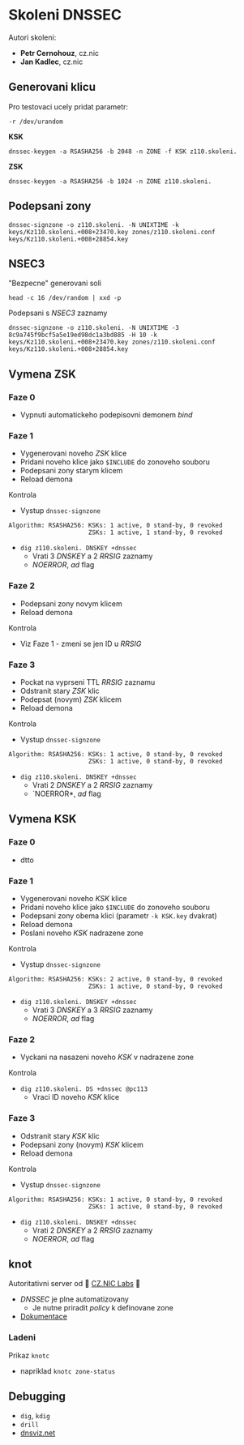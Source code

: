 # Skoleni DNSSEC

Autori skoleni:
  - **Petr Cernohouz**, cz.nic
  - **Jan Kadlec**, cz.nic

## Generovani klicu

Pro testovaci ucely pridat parametr:

    -r /dev/urandom

**KSK**

    dnssec-keygen -a RSASHA256 -b 2048 -n ZONE -f KSK z110.skoleni.

**ZSK**

    dnssec-keygen -a RSASHA256 -b 1024 -n ZONE z110.skoleni.

## Podepsani zony

    dnssec-signzone -o z110.skoleni. -N UNIXTIME -k keys/Kz110.skoleni.+008+23470.key zones/z110.skoleni.conf keys/Kz110.skoleni.+008+28854.key

## NSEC3

"Bezpecne" generovani soli

    head -c 16 /dev/random | xxd -p

Podepsani s *NSEC3* zaznamy

    dnssec-signzone -o z110.skoleni. -N UNIXTIME -3 8c9a745f9bcf5a5e19ed98dc1a3bd885 -H 10 -k keys/Kz110.skoleni.+008+23470.key zones/z110.skoleni.conf keys/Kz110.skoleni.+008+28854.key

## Vymena ZSK

### Faze 0

  * Vypnuti automatickeho podepisovni demonem *bind*

### Faze 1

  * Vygenerovani noveho *ZSK* klice
  * Pridani noveho klice jako `$INCLUDE` do zonoveho souboru
  * Podepsani zony starym klicem
  * Reload demona

Kontrola

  * Vystup `dnssec-signzone`

```
Algorithm: RSASHA256: KSKs: 1 active, 0 stand-by, 0 revoked
                      ZSKs: 1 active, 1 stand-by, 0 revoked
```

  * `dig z110.skoleni. DNSKEY +dnssec`
    * Vrati 3 *DNSKEY* a 2 *RRSIG* zaznamy
    * *NOERROR*, *ad* flag

### Faze 2

  * Podepsani zony novym klicem
  * Reload demona

Kontrola

  * Viz Faze 1 - zmeni se jen ID u *RRSIG*

### Faze 3

  * Pockat na vyprseni TTL *RRSIG* zaznamu
  * Odstranit stary *ZSK* klic
  * Podepsat (novym) *ZSK* klicem
  * Reload demona

Kontrola

  * Vystup `dnssec-signzone`

```
Algorithm: RSASHA256: KSKs: 1 active, 0 stand-by, 0 revoked
                      ZSKs: 1 active, 0 stand-by, 0 revoked

```

  * `dig z110.skoleni. DNSKEY +dnssec`
    * Vrati 2 *DNSKEY* a 2 *RRSIG* zaznamy
    * `NOERROR*, *ad* flag

## Vymena KSK

### Faze 0

  * dtto

### Faze 1

  * Vygenerovani noveho *KSK* klice
  * Pridani noveho klice jako `$INCLUDE` do zonoveho souboru
  * Podepsani zony obema klici (parametr `-k KSK.key` dvakrat)
  * Reload demona
  * Poslani noveho *KSK* nadrazene zone

Kontrola

  * Vystup `dnssec-signzone`

```
Algorithm: RSASHA256: KSKs: 2 active, 0 stand-by, 0 revoked
                      ZSKs: 1 active, 0 stand-by, 0 revoked
```

  * `dig z110.skoleni. DNSKEY +dnssec`
    * Vrati 3 *DNSKEY* a 3 *RRSIG* zaznamy
    * *NOERROR*, *ad* flag

### Faze 2

  * Vyckani na nasazeni noveho *KSK* v nadrazene zone

Kontrola

  * `dig z110.skoleni. DS +dnssec @pc113`
    * Vraci ID noveho *KSK* klice

### Faze 3

  * Odstranit stary *KSK* klic
  * Podepsani zony (novym) *KSK* klicem
  * Reload demona

Kontrola

  * Vystup `dnssec-signzone`

```
Algorithm: RSASHA256: KSKs: 1 active, 0 stand-by, 0 revoked
                      ZSKs: 1 active, 0 stand-by, 0 revoked
```

  * `dig z110.skoleni. DNSKEY +dnssec`
    * Vrati 2 *DNSKEY* a 2 *RRSIG* zaznamy
    * *NOERROR*, *ad* flag

## knot

Autoritativni server od :rocket: [CZ.NIC Labs](https://www.knot-dns.cz/) :tada:

  * *DNSSEC* je plne automatizovany
    * Je nutne priradit *policy* k definovane zone
  * [Dokumentace](https://www.knot-dns.cz/docs/2.x/html/)

### Ladeni

Prikaz `knotc`

  * napriklad `knotc zone-status`

## Debugging

  * `dig`, `kdig`
  * `drill`
  * [dnsviz.net](dnsviz.net)
